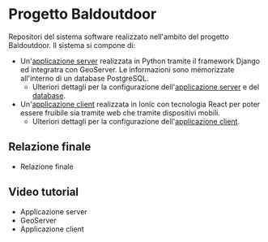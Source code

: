 # Progetto Baldoutdoor

Repositori del sistema software realizzato nell'ambito del progetto Baldoutdoor. Il sistema si compone di:

* Un'[applicazione server](https://admin.baldoutdoor.it) realizzata in Python tramite il framework Django ed integratra con GeoServer. Le informazioni sono memorizzate all'interno di un database PostgreSQL.
  * Ulteriori dettagli per la configurazione dell'[applicazione server](server/README.md) e del [database](database/README.md). 
* Un'[applicazione client](https://baldoutdoor.it) realizzata in Ionic con tecnologia React per poter essere fruibile sia tramite web che tramite dispositivi mobili.
  * Ulteriori dettagli per la configurazione dell'[applicazione client](client/README.md). 

## Relazione finale

* Relazione finale

## Video tutorial

* Applicazione server
* GeoServer
* Applicazione client

